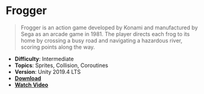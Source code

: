 # Frogger

> Frogger is an action game developed by Konami and manufactured by Sega as an arcade game in 1981. The player directs each frog to its home by crossing a busy road and navigating a hazardous river, scoring points along the way.

- **Difficulty**: Intermediate
- **Topics**: Sprites, Collision, Coroutines
- **Version**: Unity 2019.4 LTS
- [**Download**](https://github.com/zigurous/unity-frogger-tutorial/archive/refs/heads/main.zip)
- [**Watch Video**](https://youtu.be/GxlxZ5q__Tc)
